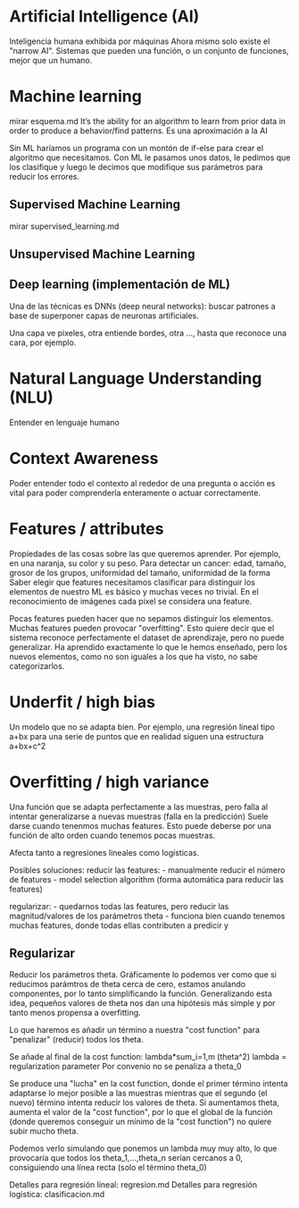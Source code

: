 # Artificial Intelligence (AI)
Inteligencia humana exhibida por máquinas
Ahora mismo solo existe el "narrow AI". Sistemas que pueden una función, o un conjunto de funciones, mejor que un humano.

# Machine learning
mirar esquema.md
It’s the ability for an algorithm to learn from prior data in order to produce a behavior/find patterns.
Es una aproximación a la AI

Sin ML haríamos un programa con un montón de if-else para crear el algoritmo que necesitamos.
Con ML le pasamos unos datos, le pedimos que los clasifique y luego le decimos que modifique sus parámetros para reducir los errores.

## Supervised Machine Learning
mirar supervised_learning.md


## Unsupervised Machine Learning



## Deep learning (implementación de ML)
Una de las técnicas es DNNs (deep neural networks): buscar patrones a base de superponer capas de neuronas artificiales.

Una capa ve pixeles, otra entiende bordes, otra ..., hasta que reconoce una cara, por ejemplo.


# Natural Language Understanding (NLU)
Entender en lenguaje humano


# Context Awareness
Poder entender todo el contexto al rededor de una pregunta o acción es vital para poder comprenderla enteramente o actuar correctamente.


# Features / attributes
Propiedades de las cosas sobre las que queremos aprender.
Por ejemplo, en una naranja, su color y su peso.
Para detectar un cancer: edad, tamaño, grosor de los grupos, uniformidad del tamaño, uniformidad de la forma
Saber elegir que features necesitamos clasificar para distinguir los elementos de nuestro ML es básico y muchas veces no trivial.
En el reconocimiento de imágenes cada pixel se considera una feature.

Pocas features pueden hacer que no sepamos distinguir los elementos.
Muchas features pueden provocar "overfitting". Esto quiere decir que el sistema reconoce perfectamente el dataset de aprendizaje, pero no puede generalizar.
Ha aprendido exactamente lo que le hemos enseñado, pero los nuevos elementos, como no son iguales a los que ha visto, no sabe categorizarlos.


# Underfit / high bias
Un modelo que no se adapta bien.
Por ejemplo, una regresión lineal tipo a+bx para una serie de puntos que en realidad siguen una estructura a+bx+c^2


# Overfitting / high variance
Una función que se adapta perfectamente a las muestras, pero falla al intentar generalizarse a nuevas muestras  (falla en la predicción)
Suele darse cuando tenenmos muchas features.
Esto puede deberse por una función de alto orden cuando tenemos pocas muestras.

Afecta tanto a regresiones lineales como logísticas.

Posibles soluciones:
  reducir las features:
    - manualmente reducir el número de features
    - model selection algorithm (forma automática para reducir las features)

  regularizar:
    - quedarnos todas las features, pero reducir las magnitud/valores de los parámetros theta
    - funciona bien cuando tenemos muchas features, donde todas ellas contributen a predicir y


## Regularizar
Reducir los parámetros theta.
Gráficamente lo podemos ver como que si reducimos parámtros de theta cerca de cero, estamos anulando componentes, por lo tanto simplificando la función.
Generalizando esta idea, pequeños valores de theta nos dan una hipótesis más simple y por tanto menos propensa a overfitting.

Lo que haremos es añadir un término a nuestra "cost function" para "penalizar" (reducir) todos los theta.

Se añade al final de la cost function: lambda*sum_i=1,m (theta^2)
lambda = regularization parameter
Por convenio no se penaliza a theta_0

Se produce una "lucha" en la cost function, donde el primer término intenta adaptarse lo mejor posible a las muestras mientras que el segundo (el nuevo) término intenta reducir los valores de theta.
Si aumentamos theta, aumenta el valor de la "cost function", por lo que el global de la función (donde queremos conseguir un mínimo de la "cost function") no quiere subir mucho theta.

Podemos verlo simulando que ponemos un lambda muy muy alto, lo que provocaría que todos los theta_1,...,theta_n serían cercanos a 0, consiguiendo una línea recta (solo el término theta_0)

Detalles para regresión lineal: regresion.md
Detalles para regresión logística: clasificacion.md
